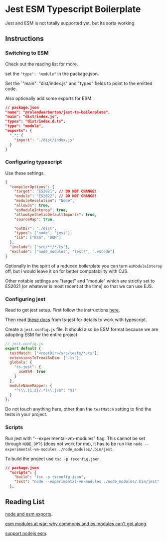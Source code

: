 # Jest ESM Typescript Boilerplate

Jest and ESM is not totally supported yet, but its sorta working.

## Instructions

### Switching to ESM

Check out the reading list for more.

set the `"type": "module"` in the package.json.

Set the `"main": "dist/index.js" and "types" fields to point to the emitted code.

Also optionally add some exports for ESM.

```json
// package.json
"name": "@rolandwarburton/jest-ts-boilerplate",
"main": "dist/index.js",
"types": "dist/index.d.ts",
"type": "module",
"exports": {
  ".": {
    "import": "./dist/index.js"
  }
}
```

### Configuring typescript

Use these settings.

```json
{
  "compilerOptions": {
    "target": "ES2021", // DO NOT CHANGE!
    "module": "ES2022", // DO NOT CHANGE!
    "moduleResolution": "Node",
    "allowJs": true,
    "esModuleInterop": true,
    "allowSyntheticDefaultImports": true,
    "sourceMap": true,

    "outDir": "./dist",
    "types": ["node", "jest"],
    "lib": ["ES6", "DOM"]
  },
  "include": ["src/**/*.ts"],
  "exclude": ["node_modules", "tests", ".vscode"]
}
```

Optionally in the spirit of a reduced boilerplate you can turn `esModuleInterop` off, but i would leave it on for better compatability with CJS.

Other notable settings are "target" and "module" which are strictly set to ES2021 (or whatever is most recent at the time) so that we can use EJS.

### Configuring jest

Read to get jest setup. First follow the instructions [here](https://jestjs.io/docs/ecmascript-modules).

Then read [these docs](https://kulshekhar.github.io/ts-jest/docs/guides/esm-support/) from ts-jest for details to work with typescript.

Create a `jest.config.js` file. It should also be ESM format because we are adopting ESM for the entire project.

```js
// jest.config.js
export default {
  testMatch: ["<rootDir>/src/tests/*.ts"],
  extensionsToTreatAsEsm: [".ts"],
  globals: {
    "ts-jest": {
      useESM: true
    }
  },
  moduleNameMapper: {
    "^(\\.{1,2}/.*)\\.js$": "$1"
  }
};
```

Do not touch anything here, other than the `testMatch` setting to find the tests in your project.

### Scripts

Run jest with "--experimental-vm-modules" flag. This cannot be set through `NODE_OPTS` (does not work for me), it has to be run like `node --experimental-vm-modules ./node_modules/.bin/jest`.

To build the project use `tsc -p tsconfig.json`.

```json
// package.json
  "scripts": {
    "build": "tsc -p tsconfig.json",
    "test": "node --experimental-vm-modules ./node_modules/.bin/jest"
  },
```

## Reading List

[node and esm exports](https://formidable.com/blog/2021/node-esm-and-exports/).

[esm modules at war: why commonjs and es modules can't get along](https://redfin.engineering/node-modules-at-war-why-commonjs-and-es-modules-cant-get-along-9617135eeca1).

[support nodejs esm](https://www.the-guild.dev/blog/support-nodejs-esm).
